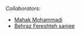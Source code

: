 *Collaborators:*
- [Mahak Mohammadi](https://github.com/MahakMohammadi)
- [Behraz Fereshteh saniee](https://github.com/BehrazFS)
